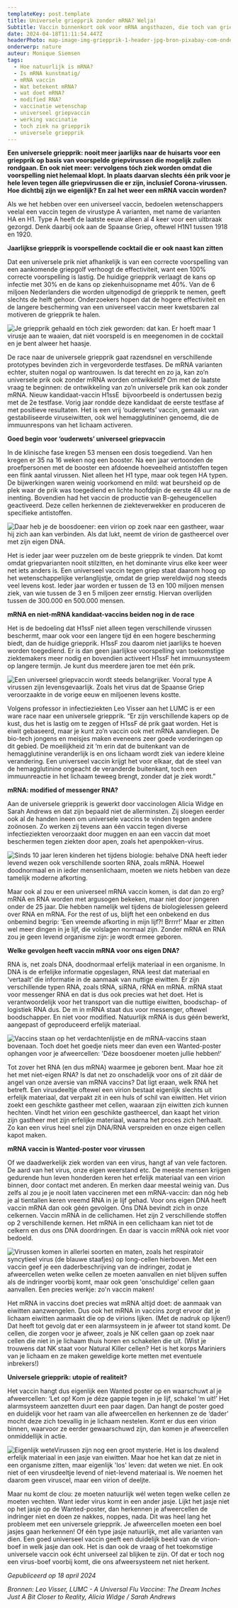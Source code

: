 ```yaml
---
templateKey: post.template
title: Universele griepprik zonder mRNA? Welja!
Subtitle: Vaccin binnenkort ook voor mRNA angsthazen, die toch van griep afwillen.
date: 2024-04-18T11:11:54.447Z
headerPhoto: map-image-img-griepprik-1-header-jpg-bron-pixabay-com-onderschrift-griepprik-1-header
onderwerp: nature
auteur: Monique Siemsen
tags:
  - Hoe natuurlijk is mRNA?
  - Is mRNA kunstmatig/
  - mRNA vaccin
  - Wat betekent mRNA?
  - wat doet mRNA?
  - modified RNA?
  - vaccinatie wetenschap
  - universeel griepvaccin
  - werking vaccinatie
  - toch ziek na griepprik
  - universele griepprik
---
```

**Een universele griepprik: nooit meer jaarlijks naar de huisarts voor een griepprik op basis van voorspelde griepvirussen die mogelijk zullen rondgaan. En ook niet meer: vervolgens tóch ziek worden omdat die voorspelling niet helemaal klopt. In plaats daarvan slechts één prik voor je hele leven tegen álle griepvirussen die er zijn, inclusief Corona-virussen. Hoe dichtbij zijn we eigenlijk? En zal het weer een mRNA vaccin worden?**

Als we het hebben over een universeel vaccin, bedoelen wetenschappers veelal een vaccin tegen de virustype A varianten, met name de varianten HA en H1. Type A heeft de laatste eeuw alleen al 4 keer voor een uitbraak gezorgd. Denk daarbij ook aan de Spaanse Griep, oftewel H1N1 tussen 1918 en 1920. 

**Jaarlijkse griepprik is voorspellende cocktail die er ook naast kan zitten**

Dat een universele prik niet afhankelijk is van een correcte voorspelling van een aankomende griepgolf verhoogt de effectiviteit, want een 100% correcte voorspelling is lastig. De huidige griepprik verlaagt de kans op infectie met 30% en de kans op ziekenhuisopname met 40%. Van de 6 miljoen Nederlanders die worden uitgenodigd de griepprik te nemen, geeft slechts de helft gehoor. Onderzoekers hopen dat de hogere effectiviteit en de langere bescherming van een universeel vaccin meer kwetsbaren zal motiveren de griepprik te halen.

![Je griepprik gehaald en tóch ziek geworden: dat kan. Er hoeft maar 1 virusje aan te waaien, dat niét voorspeld is en meegenomen in de cocktail en je bent alweer het haasje.](/img/griepprik-4-neus-snuiten.jpg "Pixabay.com")

De race naar de universele griepprik gaat razendsnel en verschillende prototypes bevinden zich in vergevorderde testfases. De mRNA varianten echter, stuiten nogal op wantrouwen. Is dat terecht en zo ja, kan zo’n universele prik ook zonder mRNA worden ontwikkeld? Om met de laatste vraag te beginnen: de ontwikkeling van zo’n universele prik kan ook zonder mRNA. Nieuw kandidaat-vaccin H1ssE  bijvoorbeeld is ondertussen bezig met de 2e testfase. Vorig jaar rondde deze kandidaat de eerste testfase af met positieve resultaten. Het is een vrij ‘ouderwets’ vaccin, gemaakt van gestabiliseerde viruseiwitten, ook wel hemagglutininen genoemd, die de immuunrespons van het lichaam activeren. 

**Goed begin voor ‘ouderwets’ universeel griepvaccin**

In de klinische fase kregen 53 mensen een dosis toegediend. Van hen kregen er 35 na 16 weken nog een booster. Na een jaar vertoonden de proefpersonen met de booster een afdoende hoeveelheid antistoffen tegen een flink aantal virussen. Niet alleen het H1 type, maar ook tegen HA typen.  De bijwerkingen waren weinig voorkomend en mild: wat beursheid op de plek waar de prik was toegediend en lichte hoofdpijn de eerste 48 uur na de inenting. Bovendien had het vaccin de productie van B-geheugencellen geactiveerd. Deze cellen herkennen de ziekteverwekker en produceren de specifieke antistoffen.

![Daar heb je de boosdoener: een virion op zoek naar een gastheer, waar hij zich aan kan verbinden. Als dat lukt, neemt de virion de gastheercel over met zijn eigen DNA. ](/img/griepprik-3-virion-hecht-zich.jpg "Pixabay.com")

Het is ieder jaar weer puzzelen om de beste griepprik te vinden. Dat komt omdat griepvarianten nooit stilzitten, en het dominante virus elke keer weer net iets anders is. Een universeel vaccin tegen griep staat daarom hoog op het wetenschappelijke verlanglijstje, omdat de griep wereldwijd nog steeds veel levens kost. Ieder jaar worden er tussen de 13 en 100 miljoen mensen ziek, van wie tussen de 3 en 5 miljoen zeer ernstig. Hiervan overlijden tussen de 300.000 en 500.000 mensen. 



**mRNA en niet-mRNA kandidaat-vaccins beiden nog in de race**

Het is de bedoeling dat H1ssF niet alleen tegen verschillende virussen beschermt, maar ook voor een langere tijd én een hogere bescherming biedt, dan de huidige griepprik. H1ssF zou daarom niet jaarlijks te hoeven worden toegediend. Er is dan geen jaarlijkse voorspelling van toekomstige ziektemakers meer nodig en bovendien activeert H1ssF het immuunsysteem op langere termijn. Je kunt dus meerdere jaren toe met één prik.

![Een universeel griepvaccin wordt steeds belangrijker. Vooral type A virussen zijn levensgevaarlijk. Zoals het virus dat de Spaanse Griep veroorzaakte in de vorige eeuw en miljoenen levens kostte.](/img/griepprik-5-lab.jpg "Pixabay.com")

Volgens professor in infectieziekten Leo Visser aan het LUMC is er een ware race naar een universele griepprik. “Er zijn verschillende kapers op de kust, dus het is lastig om te zeggen of H1ssF dé prik gaat worden. Het is eiwit gebaseerd, maar je kunt zo’n vaccin ook met mRNA aanvliegen. De bio-tech jongens en meisjes maken eveneens zeer goede vorderingen op dit gebied. De moeilijkheid zit ‘m erin dat de buitenkant van de hemagglutinine veranderlijk is en ons lichaam wordt ziek van iedere kleine verandering. Een universeel vaccin krijgt het voor elkaar, dat de steel van de hemagglutinine ongeacht de veranderde buitenkant, toch een immuunreactie in het lichaam teweeg brengt, zonder dat je ziek wordt.”

**mRNA: modified of messenger RNA?**

Aan de universele griepprik is gewerkt door vaccinologen Alicia Widge en Sarah Andrews en dat zijn bepaald niet de allerminsten. Zij sloegen eerder ook al de handen ineen om universele vaccins te vinden tegen andere zoönosen. Zo werken zij tevens aan één vaccin tegen diverse infectieziekten veroorzaakt door muggen en aan een vaccin dat moet beschermen tegen ziekten door apen, zoals het apenpokken-virus. 

![Sinds 10 jaar leren kinderen het tijdens biologie: behalve DNA heeft ieder levend wezen ook verschillende soorten RNA, zoals mRNA. Hoewel doodnormaal en in ieder mensenlichaam, moeten we niets hebben van deze tamelijk moderne afkorting.](/img/griepprik-6-dna.jpg "Pixabay.com")

Maar ook al zou er een universeel mRNA vaccin komen, is dat dan zo erg? mRNA en RNA worden met argusogen bekeken, maar niet door jongeren onder de 25 jaar. Die hebben namelijk wel tijdens de biologielessen geleerd over RNA en mRNA. For the rest of us, blijft het een onbekend en dus onbemind begrip: ‘Een vreemde afkorting in mijn lijf?! Brrrr!’ Maar er zitten wel meer dingen in je lijf, die volslagen normaal zijn. Zonder mRNA en RNA zou je geen levend organisme zijn: je wordt ermee geboren. 

**Welke gevolgen heeft vaccin mRNA voor ons eigen DNA?**

RNA is, net zoals DNA, doodnormaal erfelijk materiaal in een organisme. In DNA is de erfelijke informatie opgeslagen, RNA leest dat materiaal en ‘vertaalt’ die informatie in de aanmaak van nuttige eiwitten. Er zijn verschillende typen RNA, zoals tRNA, siRNA, rRNA en mRNA. mRNA staat voor messenger RNA en dat is dus ook precies wat het doet. Het is verantwoordelijk voor het transport van die nuttige eiwitten, boodschap- of logistiek RNA dus. De m in mRNA staat dus voor messenger, oftewel boodschapper. En niet voor modified. Natuurlijk mRNA is dus géén bewerkt, aangepast of geproduceerd erfelijk materiaal.

![Vaccins staan op het verdachtenlijstje en de mRNA-vaccins staan bovenaan. Toch doet het goedje niets meer dan even een Wanted-poster ophangen voor je afweercellen: 'Déze boosdoener moeten jullie hebben!'](/img/griepprik-8-mrna-vaccin.jpg "Pixabay.com")

Tot zover het RNA (en dus mRNA) waarmee je geboren bent. Maar hoe zit het met niet-eigen RNA? Is dat net zo onschadelijk voor ons of zit dáár de angel van onze aversie van mRNA vaccins? Dat ligt eraan, welk RNA het betreft. Een virusdeeltje oftewel een virion bestaat eigenlijk slechts uit erfelijk materiaal, dat verpakt zit in een huls of schil van eiwitten. Het virion zoekt een geschikte gastheer met cellen, waaraan zijn eiwitten zich kunnen hechten. Vindt het virion een geschikte gastheercel, dan kaapt het virion zijn gastheer met zijn erfelijke materiaal, waarna het proces zich herhaalt. Zo kan een virus heel snel zijn DNA/RNA verspreiden en onze eigen cellen kapot maken.

**mRNA vaccin is Wanted-poster voor virussen**

Of we daadwerkelijk ziek worden van een virus, hangt af van vele factoren. De aard van het virus, onze eigen weerstand etc. De meeste mensen krijgen gedurende hun leven honderden keren het erfelijk materiaal van een virion binnen, door contact met anderen. En merken daar meestal weinig van. Dus zelfs al zou je je nooit laten vaccineren met een mRNA-vaccin: dan nóg heb je al tientallen keren vreemd RNA in je lijf gehad. Voor ons eigen DNA heeft vaccin mRNA dan ook géén gevolgen. Ons DNA bevindt zich in onze celkernen. Vaccin mRNA in de cellichamen. Het zijn 2 verschillende stoffen op 2 verschillende kernen. Het mRNA in een cellichaam kan niet tot de celkern en dus ons DNA doordringen. En daar is vaccin mRNA ook niet voor bedoeld.

![Virussen komen in allerlei soorten en maten, zoals het respiratoir syncytieel virus (de blauwe staafjes) op long-cellen hierboven. Met een vaccin geef je een daderbeschrijving van de indringer, zodat je afweercellen weten welke cellen ze moeten aanvallen en niet blijven suffen als de indringer voorbij komt, maar ook geen 'onschuldige' cellen gaan aanvallen. Een precies werkje: zo'n vaccin maken! ](/img/griepprik-7-longvirushuman_respiratory_syncytial_virus_-rsv-_-33114415716-.jpg "Wikicommons: NIAID - Human Respiratory Syncytial Virus (RSV) (flickr)")

Het mRNA in vaccins doet precies wat mRNA altijd doet: de aanmaak van eiwitten aanzwengelen. Dus ook het mRNA in vaccins zorgt ervoor dat je lichaam eiwitten aanmaakt die op de virions lijken. (Met de nadruk op lijken!) Dat heeft tot gevolg dat er een alarmsysteem in je afweer tot stand komt. De cellen, die zorgen voor je afweer, zoals je NK cellen gaan op zoek naar cellen die niet in je lichaam thuis horen en schakelen die uit. (Wist je trouwens dat NK staat voor Natural Killer cellen? Het is het korps Mariniers van je lichaam en ze maken geweldige korte metten met eventuele inbrekers!)



**Universele griepprik: utopie of realiteit?**

Het vaccin hangt dus eigenlijk een Wanted poster op en waarschuwt al je afweercellen: ‘Let op! Kom je déze gappie tegen in je lijf, schakel ‘m uit!’ Het alarmsysteem aanzetten duurt een paar dagen. Dan hangt de poster goed en duidelijk voor het raam van alle afweercellen en herkennen ze de ‘dader’ mocht deze zich toevallig in je lichaam nestelen. Komt er dus een virion binnen, waarvoor ze eerder gewaarschuwd zijn, dan komen je afweercellen onmiddellijk in actie.

![Eigenlijk weteVirussen zijn nog een groot mysterie. Het is los dwalend erfelijk materiaal in een jasje van eiwitten. Maar hoe het kan dat ze niet in een organisme zitten, maar eigenlijk 'los' leven: dat weten we niet. En ook niet of een virusdeeltje levend of niet-levend materiaal is. We noemen het daarom geen viruscel, maar een virion of deeljte.](/img/griepprik-2-virion-wandelend-dna.png "Pixabay.com")

Maar nu komt de clou: ze moeten natuurlijk wél weten tegen welke cellen ze moeten vechten. Want ieder virus komt in een ander jasje. Lijkt het jasje niet op het jasje op de Wanted-poster, dan herkennen je afweercellen de indringer niet en doen ze nakkes, noppes, nada. Dit was heel lang het probleem met een universele griepprik. Je afweercellen moeten een boel jasjes gaan herkennen! Of één type jasje natuurlijk, met alle varianten van dien. Een goed universeel vaccin geeft een duidelijk beeld van de virion-boef in welk jasje dan ook. Het is dan ook de vraag of het toekomstige universele vaccin ook écht universeel zal blijken te zijn. Of dat er toch nog een virus-boef voorbij komt, die ons afweersysteem net niet herkent.



*Gepubliceerd op 18 april 2024*

*Bronnen: Leo Visser, LUMC - A Universal Flu Vaccine: The Dream Inches Just A Bit Closer to Reality, Alicia Widge / Sarah Andrews*